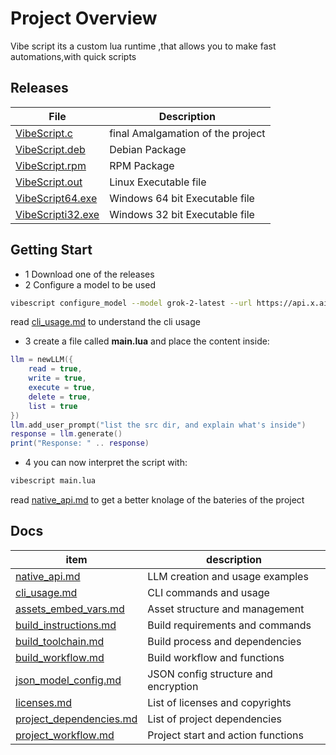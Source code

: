 # Project Overview

Vibe script its a custom lua runtime ,that allows you to make fast automations,with quick scripts

## Releases 
| File | Description |
| --- | --- |
|[VibeScript.c](https://github.com/OUIsolutions/VibeScript/releases/download/0.0.2/VibeScript.c)| final Amalgamation of the project |
|[VibeScript.deb](https://github.com/OUIsolutions/VibeScript/releases/download/0.0.2/VibeScript.deb)| Debian Package |
|[VibeScript.rpm](https://github.com/OUIsolutions/VibeScript/releases/download/0.0.2/VibeScript.rpm)| RPM Package |
|[VibeScript.out](https://github.com/OUIsolutions/VibeScript/releases/download/0.0.2/VibeScript.out)| Linux Executable file |
|[VibeScript64.exe](https://github.com/OUIsolutions/VibeScript/releases/download/0.0.2/VibeScript64.exe)| Windows 64 bit Executable file |
|[VibeScripti32.exe](https://github.com/OUIsolutions/VibeScript/releases/download/0.0.2/VibeScripti32.exe)| Windows 32 bit Executable file |


## Getting Start
- 1 Download one of the releases 
- 2 Configure a model to be used 

~~~bash
vibescript configure_model --model grok-2-latest --url https://api.x.ai/v1/chat/completions   --key "your key"
~~~
read [cli_usage.md](/docs/cli_usage.md) to understand the cli usage 
- 3 create a file called **main.lua** and place the content inside: 

~~~lua
llm = newLLM({
    read = true,
    write = true,
    execute = true,
    delete = true,
    list = true
})
llm.add_user_prompt("list the src dir, and explain what's inside")
response = llm.generate()
print("Response: " .. response)
~~~

- 4 you can now interpret the script with:
~~~bash
vibescript main.lua
~~~

read [native_api.md](/docs/native_api.md) to get a better knolage of the bateries of the project


## Docs 
|item                                | description                                          |
|------------------------------------|------------------------------------------------------|
|[native_api.md](/docs/native_api.md)                | LLM creation and usage examples      |
|[cli_usage.md](/docs/cli_usage.md)                  | CLI commands and usage               |
|[assets_embed_vars.md](/docs/assets_embed_vars.md)  | Asset structure and management       |
|[build_instructions.md](/docs/build_instructions.md)| Build requirements and commands      |
|[build_toolchain.md](/docs/build_toolchain.md)      | Build process and dependencies       |
|[build_workflow.md](/docs/build_workflow.md)        | Build workflow and functions         |
|[json_model_config.md](/docs/json_model_config.md)  | JSON config structure and encryption |
|[licenses.md](/docs/licenses.md)                    | List of licenses and copyrights      |
|[project_dependencies.md](/docs/project_dependencies.md)| List of project dependencies     |
|[project_workflow.md](/docs/project_workflow.md)    | Project start and action functions   |